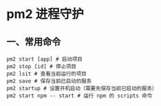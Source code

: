 # pm2 进程守护

## 一、常用命令

```shell
pm2 start [app] # 启动项目
pm2 stop [id] # 停止项目
pm2 lsit # 查看当前运行的项目
pm2 save # 保存当前已启动的服务
pm2 startup # 设置开机启动（需要先保存当前已启动的服务）
pm2 start npm -- start # 运行 npm 的 scripts 命令
```



